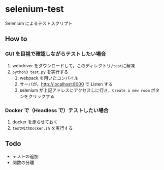 # selenium-test

Selenium によるテストスクリプト

## How to
### GUI を目視で確認しながらテストしたい場合
1. webdriver をダウンロードして，このディレクトリ`/test`に解凍
2. `python3 test.py` を実行する
   1. webpack を用いたコンパイル
   2. サーバが，<http://localhost:8000> で Listen する
   3. selenium が上記アドレスにアクセスしに行き，`Create a new room` ボタンをクリックする

### Docker で（Headless で）テストしたい場合
1. docker を走らせておく
2. `testWithDocker.sh` を実行する

## Todo

- テストの追加
- 関数の分離



